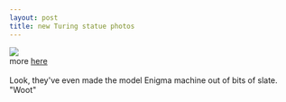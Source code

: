 ```yaml
---
layout: post
title: new Turing statue photos
---
```


<div class="entry-item s2-entrytext"><img src="http://www.bletchleypark.org.uk/doc/image.rhtm/Head%20detail%20web.jpg"/><br/>more <a href="http://www.bletchleypark.co.uk/news/docview.rhtm/454075" rel="nofollow">here</a><br/><br/>Look, they've even made the model Enigma machine out of bits of slate. "Woot"</div>